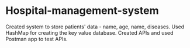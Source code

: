 # Hospital-management-system
Created system to store patients' data - name, age, name, diseases. Used HashMap for creating the key value database. Created APIs and used Postman app to test APIs.

